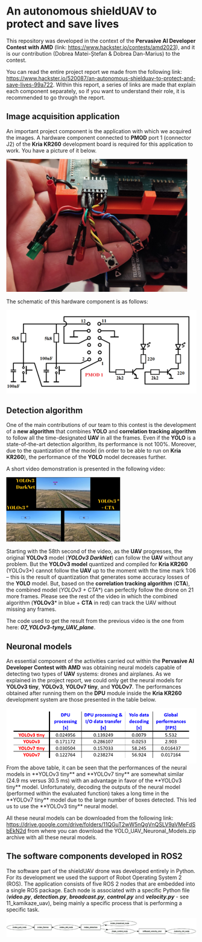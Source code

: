 # An autonomous shieldUAV to protect and save lives
This repository was developed in the context of the **Pervasive AI Developer Contest with AMD** (link: https://www.hackster.io/contests/amd2023), and it is our contribution (Dobrea Matei-Ștefan & Dobrea Dan-Marius) to the contest.

You can read the entire project report we made from the following link: https://www.hackster.io/520087/an-autonomous-shielduav-to-protect-and-save-lives-99a722. Within this report, a series of links are made that explain each component separately, so if you want to understand their role, it is recommended to go through the report.

## Image acquisition application
An important project component is the application with which we acquired the images. A hardware component connected to **PMOD** port 1 (connector J2) of the **Kria KR260** development board is required for this application to work. You have a picture of it below.

<img src="https://github.com/dmdobrea/shieldUAV/blob/main/Images/PMOD_LED_butt.PNG" width="480"/>

The schematic of this hardware component is as follows:

<img src="https://github.com/dmdobrea/shieldUAV/blob/main/Images/PMOD.png" width="640"/>

## Detection algorithm
One of the main contributions of our team to this contest is the development of a **new algorithm** that combines **YOLO** and **correlation tracking algorithm** to follow all the time-designated **UAV** in all the frames. Even if the **YOLO** is a state-of-the-art detection algorithm, its performance is not 100%. Moreover, due to the quantization of the model (in order to be able to run on **Kria KR260**), the performance of the **YOLO** model decreases further.

A short video demonstration is presented in the following video:

<div align="left">
      <a href="https://youtu.be/67_oauHjYTA">
         <img src="https://github.com/dmdobrea/shieldUAV/blob/main/Images/Youtube_3UAV.PNG" style="width:60%;">
      </a>
</div>

Starting with the 58th second of the video, as the **UAV** progresses, the original **YOLOv3** model (_**YOLOv3 DarkNet**_) can follow the **UAV** without any problem. But the **YOLOv3 model** quantized and compiled for **Kria KR260** (YOLOv3*) cannot follow the **UAV** up to the moment with the time mark 1:06 – this is the result of quantization that generates some accuracy losses of the **YOLO** model. But, based on the **correlation tracking algorithm** (**CTA**), the combined model (**YOLOv3* + CTA**) can perfectly follow the drone on 21 more frames.
Please see the rest of the video in which the combined algorithm (**YOLOv3*** in blue + **CTA** in red) can track the UAV without missing any frames.

The code used to get the result from the previous video is the one from here: _**07_YOLOv3-tyny_UAV_plane**_.

## Neuronal models

An essential component of the activities carried out within the **Pervasive AI Developer Contest with AMD** was obtaining neural models capable of detecting two types of **UAV** systems: drones and airplanes. As we explained in the project report, we could only get the neural models for **YOLOv3 tiny**, **YOLOv3**, **YOLOv7 tiny**, and **YOLOv7**. The performances obtained after running them on the **DPU** module inside the **Kria KR260** development system are those presented in the table below.

<img src="https://github.com/dmdobrea/shieldUAV/blob/main/Images/YOLO%20performance.PNG" width="640"/>
From the above table, it can be seen that the performances of the neural models in **YOLOv3 tiny** and **YOLOv7 tiny** are somewhat similar (24.9 ms versus 30.5 ms) with an advantage in favor of the **YOLOv3 tiny** model. Unfortunately, decoding the outputs of the neural model (performed within the evaluated function) takes a long time in the **YOLOv7 tiny** model due to the large number of boxes detected. This led us to use the **YOLOv3 tiny** neural model.

All these neural models can be downloaded from the following link:
https://drive.google.com/drive/folders/11QGuT2wW5nQgVnQSLV9aVMeFdSbEkN2d
from where you can download the YOLO_UAV_Neuronal_Models.zip archive with all these neural models.

## The software components developed in ROS2

The software part of the shieldUAV drone was developed entirely in Python. 
	For its development we used the support of Robot Operating System 2 (ROS). The application consists of five ROS 2 nodes that are embedded into a single ROS package.
	Each node is associated with a specific Python file (***video.py***, ***detection.py***, ***broadcast.py***, ***control.py*** and ***velocity.py*** - see 11_kamikaze_uav), being mainly a specific process that is performing a specific task.

<img src="https://github.com/dmdobrea/shieldUAV/blob/main/Images/rqt.png" width="1200"/>

